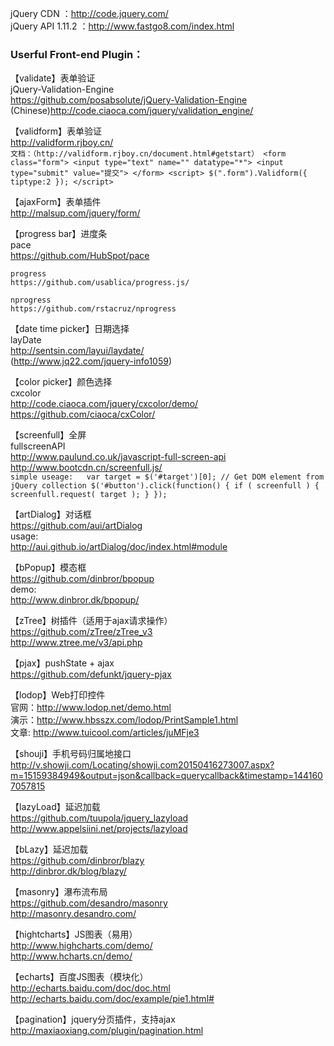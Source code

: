jQuery CDN ：http://code.jquery.com/  
jQuery API 1.11.2 ：http://www.fastgo8.com/index.html  

### Userful Front-end Plugin：

【validate】表单验证  
	jQuery-Validation-Engine  
	https://github.com/posabsolute/jQuery-Validation-Engine  
	(Chinese)http://code.ciaoca.com/jquery/validation_engine/  
	
【validform】表单验证  
	http://validform.rjboy.cn/  
	```
	文档：（http://validform.rjboy.cn/document.html#getstart）
	<form class="form">
		<input type="text" name="" datatype="*">
		<input type="submit" value="提交">
	</form>
	<script>
	$(".form").Validform({
		tiptype:2
	});
	</script>
	```

【ajaxForm】表单插件  
	http://malsup.com/jquery/form/  
	
	
【progress bar】进度条  
	pace  
	https://github.com/HubSpot/pace  

	progress  
	https://github.com/usablica/progress.js/  

	nprogress  
	https://github.com/rstacruz/nprogress  

【date time picker】日期选择  
	layDate  
	http://sentsin.com/layui/laydate/  
	(http://www.jq22.com/jquery-info1059)  
	
【color picker】颜色选择  
	cxcolor  
	http://code.ciaoca.com/jquery/cxcolor/demo/  
	https://github.com/ciaoca/cxColor/  
	
【screenfull】全屏  
	fullscreenAPI  
	http://www.paulund.co.uk/javascript-full-screen-api  
	http://www.bootcdn.cn/screenfull.js/  
	```
	simple useage:  
		var target = $('#target')[0]; // Get DOM element from jQuery collection
		$('#button').click(function() {
		    if ( screenfull ) {
		        screenfull.request( target );
		    }
		});
	```


【artDialog】对话框  
	https://github.com/aui/artDialog  
	usage:  
		http://aui.github.io/artDialog/doc/index.html#module  

【bPopup】模态框  
	https://github.com/dinbror/bpopup  
	demo:  
		http://www.dinbror.dk/bpopup/  


【zTree】树插件（适用于ajax请求操作）  
	https://github.com/zTree/zTree_v3  
	http://www.ztree.me/v3/api.php  

【pjax】pushState + ajax  
	https://github.com/defunkt/jquery-pjax  

【lodop】Web打印控件  
	官网：http://www.lodop.net/demo.html  
	演示：http://www.hbsszx.com/lodop/PrintSample1.html  
	文章: http://www.tuicool.com/articles/juMFje3  
	
【shouji】手机号码归属地接口  
	http://v.showji.com/Locating/showji.com20150416273007.aspx?m=15159384949&output=json&callback=querycallback&timestamp=1441607057815


【lazyLoad】延迟加载  
	https://github.com/tuupola/jquery_lazyload  
	http://www.appelsiini.net/projects/lazyload  
	
【bLazy】延迟加载  
	https://github.com/dinbror/blazy  
	http://dinbror.dk/blog/blazy/  


【masonry】瀑布流布局  
	https://github.com/desandro/masonry  
	http://masonry.desandro.com/  

【hightcharts】JS图表（易用）  
	http://www.highcharts.com/demo/  
	http://www.hcharts.cn/demo/  
	
【echarts】百度JS图表（模块化）  
	http://echarts.baidu.com/doc/doc.html  
	http://echarts.baidu.com/doc/example/pie1.html#  

【pagination】jquery分页插件，支持ajax  
	http://maxiaoxiang.com/plugin/pagination.html  
